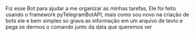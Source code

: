 Fiz esse Bot para ajudar a me organizar as minhas tarefas,
Ele foi feito usando o framework pyTelegramBotAPI, mais como sou novo na 
criação de bots ele e bem simples so grava as informação em um arquivo de texto e pega se dermos o comando junto da data que queremos ver
